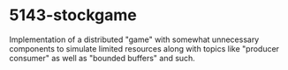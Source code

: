 # 5143-stockgame
Implementation of a distributed "game" with somewhat unnecessary components to simulate limited resources along with topics like "producer consumer" as well as "bounded buffers" and such.

